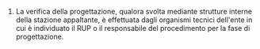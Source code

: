 1. La verifica della progettazione, qualora svolta mediante strutture interne della stazione  appaltante,  è  effettuata  dagli  organismi tecnici dell'ente in cui è individuato il RUP o il responsabile  del procedimento per la fase di progettazione. 